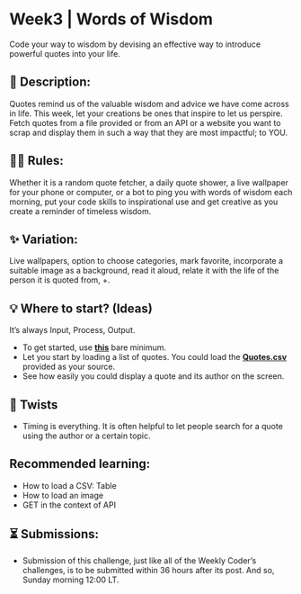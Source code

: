 # Week3 | Words of Wisdom
Code your way to wisdom by devising an effective way to introduce powerful quotes into your life.

## 📃 Description:
Quotes remind us of the valuable wisdom and advice we have come across in life. This week, let your creations be ones that inspire to let us perspire. Fetch quotes from a file provided or from an API or a website you want to scrap and display them in such a way that they are most impactful; to YOU.

## 👩‍⚖️ Rules:
Whether it is a random quote fetcher, a daily quote shower, a live wallpaper for your phone or computer, or a bot to ping you with words of wisdom each morning, put your code skills to inspirational use and get creative as you create a reminder of timeless wisdom.

## ✨ Variation:
Live wallpapers, option to choose categories, mark favorite, incorporate a suitable image as a background, read it aloud, relate it with the life of the person it is quoted from, +.

## 💡 Where to start? (Ideas)
It’s always Input, Process, Output.
- To get started, use **[this](https://github.com/WeeklyCoder/Week3/blob/main/WordsOfWisdom.pde)** bare minimum.
- Let you start by loading a list of quotes. You could load the **[Quotes.csv](https://github.com/WeeklyCoder/Week3/blob/main/Quotes.csv)** provided as your source.
- See how easily you could display a quote and its author on the screen.

## 🥨 Twists
- Timing is everything. It is often helpful to let people search for a quote using the author or a certain topic.

## Recommended learning:
- How to load a CSV: Table
- How to load an image
- GET in the context of API

## ⏳ Submissions:
- Submission of this challenge, just like all of the Weekly Coder’s challenges, is to be submitted within 36 hours after its post. And so, Sunday morning 12:00 LT.
